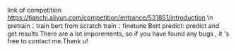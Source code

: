link of competition https://tianchi.aliyun.com/competition/entrance/531851/introduction \n
pretrain：train bert from scratch 
train：finetune Bert
predict: predict and get results
There are a lot imporements, so if you have found any bugs , it 's free to contact me.Thank u!
